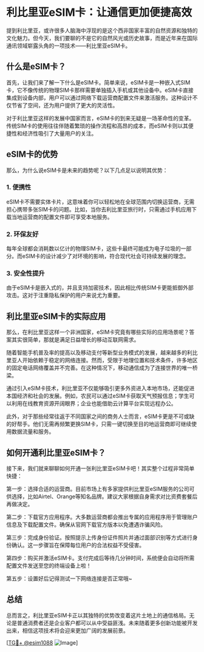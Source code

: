 # 利比里亚eSIM卡：让通信更加便捷高效

提到利比里亚，或许很多人脑海中浮现的是这个西非国家丰富的自然资源和独特的文化魅力。但今天，我们要聊的不是它的自然风光或历史故事，而是近年来在国际通讯领域崭露头角的一项技术——利比里亚eSIM卡。

## 什么是eSIM卡？

首先，让我们来了解一下什么是eSIM卡。简单来说，eSIM卡是一种嵌入式SIM卡，它不像传统的物理SIM卡那样需要单独插入手机或其他设备中。eSIM卡直接集成到设备内部，用户可以通过网络下载运营商配置文件来激活服务。这种设计不仅节省了空间，还为用户提供了更大的灵活性。

对于利比里亚这样的发展中国家而言，eSIM卡的到来无疑是一场革命性的变革。传统SIM卡的使用往往伴随着繁琐的操作流程和高昂的成本，而eSIM卡则以其便捷性和经济性吸引了大量用户的关注。

## eSIM卡的优势

那么，为什么说eSIM卡是未来的趋势呢？以下几点足以说明其优势：

### 1. **便携性**
   eSIM卡不需要实体卡片，这意味着你可以轻松地在全球范围内切换运营商，无需担心携带多张SIM卡的问题。比如，当你去利比里亚旅行时，只需通过手机应用下载当地运营商的配置文件即可享受本地服务。

### 2. **环保友好**
   每年全球都会消耗数以亿计的物理SIM卡，这些卡最终可能成为电子垃圾的一部分。而eSIM卡的设计减少了对环境的影响，符合现代社会可持续发展的理念。

### 3. **安全性提升**
   由于eSIM卡是嵌入式的，并且支持加密技术，因此相比传统SIM卡更能抵御外部攻击。这对于注重隐私保护的用户来说尤为重要。

## 利比里亚eSIM卡的实际应用

那么，在利比里亚这样一个非洲国家，eSIM卡究竟有哪些实际的应用场景呢？答案其实很简单，那就是满足日益增长的移动互联网需求。

随着智能手机普及率的提高以及移动支付等新型业务模式的发展，越来越多的利比里亚人开始依赖于稳定的网络连接。然而，受限于地理位置和技术条件，许多地区的固定电话网络覆盖并不完善。在这种情况下，移动通信成为了连接世界的唯一桥梁。

通过引入eSIM卡技术，利比里亚不仅能够吸引更多外资进入本地市场，还能促进本国经济和社会的发展。例如，农民可以通过eSIM卡获取天气预报信息；学生可以利用在线教育资源开阔眼界；企业也能借助云计算平台实现远程办公。

此外，对于那些经常往返于不同国家之间的商务人士而言，eSIM卡更是不可或缺的好帮手。他们无需再频繁更换SIM卡，只需一键切换至目的地运营商即可继续使用数据流量和服务。

## 如何开通利比里亚eSIM卡？

接下来，我们就来聊聊如何开通一张利比里亚eSIM卡吧！其实整个过程非常简单快捷：

第一步：选择合适的运营商。目前市场上有多家提供利比里亚eSIM服务的公司可供选择，比如Airtel、Orange等知名品牌。建议大家根据自身需求对比资费套餐后再做决定。

第二步：下载官方应用程序。大多数运营商都会推出专属的应用程序用于管理账户信息及下载配置文件。确保从官网下载官方版本以免遭遇诈骗风险。

第三步：完成身份验证。按照提示上传身份证件照片并通过面部识别等方式进行身份确认。这一步骤旨在保障每位用户的合法权益不受侵害。

第四步：购买并激活eSIM卡。支付完成后等待几分钟时间，系统便会自动将所需配置文件发送至您的终端设备上啦！

第五步：设置好后记得测试一下网络连接是否正常哦~

## 总结

总而言之，利比里亚eSIM卡正以其独特的优势改变着这片土地上的通信格局。无论是普通消费者还是企业客户都可以从中受益匪浅。未来随着更多创新功能被开发出来，相信这项技术将会迎来更加广阔的发展前景。

[[TG💪+ @esim1088](https://t.me/s/esim1088) ![Image](https://i.postimg.cc/4NQfJmqS/Snipaste-2025-05-13-00-14-12.png)]